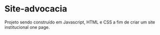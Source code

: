 # Site-advocacia

Projeto sendo construído em Javascript, HTML e CSS a fim de criar um site institucional one page.
